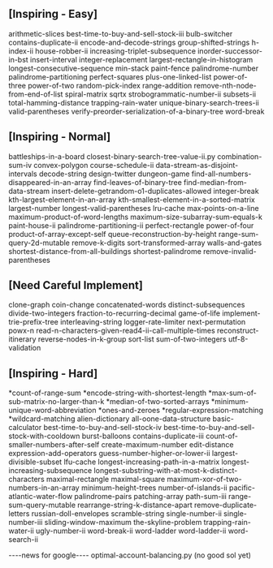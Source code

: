 ## [Inspiring - Easy]
arithmetic-slices
best-time-to-buy-and-sell-stock-iii
bulb-switcher
contains-duplicate-ii
encode-and-decode-strings
group-shifted-strings
h-index-ii
house-robber-ii
increasing-triplet-subsequence
inorder-successor-in-bst
insert-interval
integer-replacement
largest-rectangle-in-histogram
longest-consecutive-sequence
min-stack
paint-fence
palindrome-number
palindrome-partitioning
perfect-squares
plus-one-linked-list
power-of-three
power-of-two
random-pick-index
range-addition
remove-nth-node-from-end-of-list
spiral-matrix
sqrtx
strobogrammatic-number-ii
subsets-ii
total-hamming-distance
trapping-rain-water
unique-binary-search-trees-ii
valid-parentheses
verify-preorder-serialization-of-a-binary-tree
word-break


## [Inspiring - Normal]
battleships-in-a-board
closest-binary-search-tree-value-ii.py
combination-sum-iv
convex-polygon
course-schedule-ii
data-stream-as-disjoint-intervals
decode-string
design-twitter
dungeon-game
find-all-numbers-disappeared-in-an-array
find-leaves-of-binary-tree
find-median-from-data-stream
insert-delete-getrandom-o1-duplicates-allowed
integer-break
kth-largest-element-in-an-array
kth-smallest-element-in-a-sorted-matrix
largest-number
longest-valid-parentheses
lru-cache
max-points-on-a-line
maximum-product-of-word-lengths
maximum-size-subarray-sum-equals-k
paint-house-ii
palindrome-partitioning-ii
perfect-rectangle
power-of-four
product-of-array-except-self
queue-reconstruction-by-height
range-sum-query-2d-mutable
remove-k-digits
sort-transformed-array
walls-and-gates
shortest-distance-from-all-buildings
shortest-palindrome
remove-invalid-parentheses


## [Need Careful Implement]
clone-graph
coin-change
concatenated-words
distinct-subsequences
divide-two-integers
fraction-to-recurring-decimal
game-of-life
implement-trie-prefix-tree
interleaving-string
logger-rate-limiter
next-permutation
powx-n
read-n-characters-given-read4-ii-call-multiple-times
reconstruct-itinerary
reverse-nodes-in-k-group
sort-list
sum-of-two-integers
utf-8-validation


## [Inspiring - Hard]
*count-of-range-sum
*encode-string-with-shortest-length
*max-sum-of-sub-matrix-no-larger-than-k
*median-of-two-sorted-arrays
*minimum-unique-word-abbreviation
*ones-and-zeroes
*regular-expression-matching
*wildcard-matching
alien-dictionary
all-oone-data-structure
basic-calculator
best-time-to-buy-and-sell-stock-iv
best-time-to-buy-and-sell-stock-with-cooldown
burst-balloons
contains-duplicate-iii
count-of-smaller-numbers-after-self
create-maximum-number
edit-distance
expression-add-operators
guess-number-higher-or-lower-ii
largest-divisible-subset
lfu-cache
longest-increasing-path-in-a-matrix
longest-increasing-subsequence
longest-substring-with-at-most-k-distinct-characters
maximal-rectangle
maximal-square
maximum-xor-of-two-numbers-in-an-array
minimum-height-trees
number-of-islands-ii
pacific-atlantic-water-flow
palindrome-pairs
patching-array
path-sum-iii
range-sum-query-mutable
rearrange-string-k-distance-apart
remove-duplicate-letters
russian-doll-envelopes
scramble-string
single-number-ii
single-number-iii
sliding-window-maximum
the-skyline-problem
trapping-rain-water-ii
ugly-number-ii
word-break-ii
word-ladder
word-ladder-ii
word-search-ii

----news for google----
optimal-account-balancing.py  (no good sol yet)

